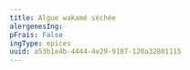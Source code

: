 ```yaml
---
title: Algue wakamé séchée
alergenesIng:
pFrais: False
ingType: epices
uuid: a53b1e4b-4444-4e29-9107-120a32801115
---
```

